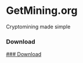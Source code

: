 # GetMining.org

Cryptomining made simple

### Download

[### Download](https://github.com/YamatoHeavyIndustries/getmining.org/releases)

